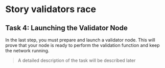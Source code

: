 # Story validators race

## Task 4: Launching the Validator Node
In the last step, you must prepare and launch a validator node. This will prove that your node is ready to perform the validation function and keep the network running.

> A detailed description of the task will be described later